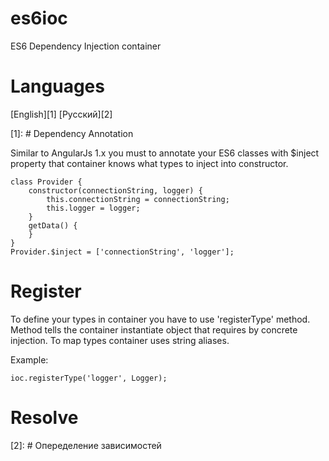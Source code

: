 # es6ioc
ES6 Dependency Injection container

# Languages

 [English][1]
 [Русский][2]

[1]: # Dependency Annotation

Similar to AngularJs 1.x you must to annotate your ES6 classes with $inject property that container knows what types to
inject into constructor.

```
class Provider {
    constructor(connectionString, logger) {
        this.connectionString = connectionString;
        this.logger = logger;
    }
    getData() {
    }
}
Provider.$inject = ['connectionString', 'logger'];
```

# Register

To define your types in container you have to use 'registerType' method. Method tells the container instantiate object
that requires by concrete injection. To map types container uses string aliases.

Example:
```
ioc.registerType('logger', Logger);
```

# Resolve

[2]: # Опеределение зависимостей